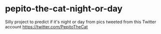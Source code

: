 # pepito-the-cat-night-or-day
Silly project to predict if it's night or day from pics tweeted from this Twitter account https://twitter.com/PepitoTheCat
